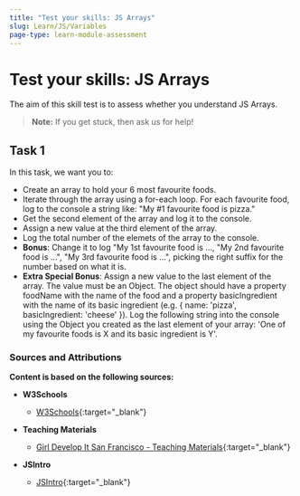 ```yaml
---
title: "Test your skills: JS Arrays"
slug: Learn/JS/Variables
page-type: learn-module-assessment
---
```


# Test your skills: JS Arrays

The aim of this skill test is to assess whether you understand JS Arrays. 

> **Note:** If you get stuck, then ask us for help!

## Task 1

In this task, we want you to:

- Create an array to hold your 6 most favourite foods.
- Iterate through the array using a for-each loop. For each favourite food, log to the console a string like: "My #1 favourite food is pizza."
- Get the second element of the array and log it to the console.
- Assign a new value at the third element of the array.
- Log the total number of the elemets of the array to the console.
- **Bonus**: Change it to log "My 1st favourite food is ..., "My 2nd favourite food is ...", "My 3rd favourite food is ...", picking the right suffix for the number based on what it is.
- **Extra Special Bonus**: Assign a new value to the last element of the array. The value must be an Object. The object should have a property foodName with the name of the food and a property basicIngredient with the name of its basic ingredient (e.g. { name: 'pizza', basicIngredient: 'cheese' }). Log the following string into the console using the Object you created as the last element of your array: 'One of my favourite foods is X and its basic ingredient is Y'.


### Sources and Attributions

**Content is based on the following sources:**

- **W3Schools**
  - [W3Schools](https://www.w3schools.com/){:target="_blank"}

- **Teaching Materials**
  - [Girl Develop It San Francisco - Teaching Materials](https://www.teaching-materials.org/){:target="_blank"}

- **JSIntro**
  - [JSIntro](https://github.com/estelle/jsintro){:target="_blank"}